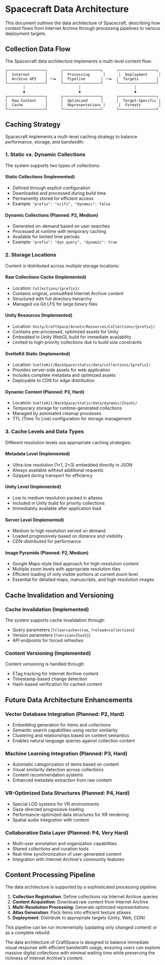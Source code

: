 # Spacecraft Data Architecture

This document outlines the data architecture of Spacecraft, describing how content flows from Internet Archive through processing pipelines to various deployment targets.

## Collection Data Flow

The Spacecraft data architecture implements a multi-level content flow:

```
┌─────────────────┐      ┌─────────────────┐      ┌─────────────────┐
│  Internet       │      │  Processing      │      │  Deployment     │
│  Archive API    │ ──►  │  Pipeline       │ ──►  │  Targets        │
└─────────────────┘      └─────────────────┘      └─────────────────┘
        │                        │                        │
        ▼                        ▼                        ▼
┌─────────────────┐      ┌─────────────────┐      ┌─────────────────┐
│  Raw Content    │      │  Optimized      │      │  Target-Specific │
│  Cache          │      │  Representations │      │  Formats        │
└─────────────────┘      └─────────────────┘      └─────────────────┘
```

## Caching Strategy

Spacecraft implements a multi-level caching strategy to balance performance, storage, and bandwidth:

### 1. Static vs. Dynamic Collections

The system supports two types of collections:

#### Static Collections (Implemented)
- Defined through explicit configuration
- Downloaded and processed during build time
- Permanently stored for efficient access
- Example: `"prefix": "scifi", "dynamic": false`

#### Dynamic Collections (Planned: P2, Medium)
- Generated on-demand based on user searches
- Processed at runtime with temporary caching
- Available for limited time periods
- Example: `"prefix": "dyn_query", "dynamic": true`

### 2. Storage Locations

Content is distributed across multiple storage locations:

#### Raw Collections Cache (Implemented)
- Location: `Collections/{prefix}/`
- Contains original, unmodified Internet Archive content
- Structured with full directory hierarchy
- Managed via Git LFS for large binary files

#### Unity Resources (Implemented)
- Location: `Unity/CraftSpace/Assets/Resources/Collections/{prefix}/`
- Contains pre-processed, optimized assets for Unity
- Embedded in Unity WebGL build for immediate availability
- Limited to high-priority collections due to build size constraints

#### SvelteKit Static (Implemented)
- Location: `SvelteKit/BackSpace/static/data/collections/{prefix}/`
- Provides server-side assets for web application
- Includes complete metadata and optimized assets
- Deployable to CDN for edge distribution

#### Dynamic Content (Planned: P3, Hard)
- Location: `SvelteKit/BackSpace/static/data/dynamic/{hash}/`
- Temporary storage for runtime-generated collections
- Managed by automated cleanup processes
- TTL (Time To Live) configuration for storage management

### 3. Cache Levels and Data Types

Different resolution levels use appropriate caching strategies:

#### Metadata Level (Implemented)
- Ultra-low resolution (1×1, 2×3) embedded directly in JSON
- Always available without additional requests
- Gzipped during transport for efficiency

#### Unity Level (Implemented)
- Low to medium resolution packed in atlases
- Included in Unity build for priority collections
- Immediately available after application load

#### Server Level (Implemented)
- Medium to high resolution served on demand
- Loaded progressively based on distance and visibility
- CDN-distributed for performance

#### Image Pyramids (Planned: P2, Medium)
- Google Maps-style tiled approach for high-resolution content
- Multiple zoom levels with appropriate resolution tiles
- Efficient loading of only visible portions at current zoom level
- Essential for detailed maps, manuscripts, and high-resolution images

## Cache Invalidation and Versioning

### Cache Invalidation (Implemented)
The system supports cache invalidation through:

- Query parameters (`?clearcache=true`, `?reload=collections`)
- Version parameters (`?version={hash}`)
- API endpoints for forced refreshes

### Content Versioning (Implemented)
Content versioning is handled through:

- ETag tracking for Internet Archive content
- Timestamp-based change detection
- Hash-based verification for cached content

## Future Data Architecture Enhancements

### Vector Database Integration (Planned: P2, Hard)
- Embedding generation for items and collections
- Semantic search capabilities using vector similarity
- Clustering and relationships based on content semantics
- Enables natural language queries against collection content

### Machine Learning Integration (Planned: P3, Hard)
- Automatic categorization of items based on content
- Visual similarity detection across collections
- Content recommendation systems
- Enhanced metadata extraction from raw content

### VR-Optimized Data Structures (Planned: P4, Hard)
- Special LOD systems for VR environments
- Gaze-directed progressive loading
- Performance-optimized data structures for XR rendering
- Spatial audio integration with content

### Collaborative Data Layer (Planned: P4, Very Hard)
- Multi-user annotation and organization capabilities
- Shared collections and curation tools
- Real-time synchronization of user-generated content
- Integration with Internet Archive's community features

## Content Processing Pipeline

The data architecture is supported by a sophisticated processing pipeline:

1. **Collection Registration**: Define collections via Internet Archive queries
2. **Content Acquisition**: Download raw content from Internet Archive
3. **Multi-Resolution Processing**: Generate optimized representations
4. **Atlas Generation**: Pack items into efficient texture atlases
5. **Deployment**: Distribute to appropriate targets (Unity, Web, CDN)

This pipeline can be run incrementally (updating only changed content) or as a complete rebuild.

The data architecture of CraftSpace is designed to balance immediate visual response with efficient bandwidth usage, ensuring users can explore massive digital collections with minimal waiting time while preserving the richness of Internet Archive's content. 
